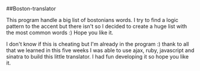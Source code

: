 ##Boston-translator

This program handle a big list of bostonians words. I try to find a logic pattern
to the accent but there isn't so I decided to create a huge list with the most
common words :) Hope you like it.

I don't know if this is cheating but I'm already in the program :) thank to all
that we learned in this five weeks I was able to use ajax, ruby, javascript and
sinatra to build this little translator. I had fun developing it so hope you like
it.
